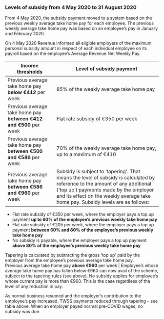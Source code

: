 ###  Levels of subsidy from 4 May 2020 to 31 August 2020

From 4 May 2020, the subsidy payment moved to a system based on the previous
weekly average take home pay for each employee. The previous weekly average
take home pay was based on an employee’s pay in January and February 2020.

On 4 May 2020 Revenue informed all eligible employers of the maximum personal
subsidy amount in respect of each individual employee on its payroll based on
the employee’s Average Revenue Net Weekly Pay.

**Income thresholds** |  **Level of subsidy payment**  
---|---  
Previous average take home pay **below €412** per week  |  85% of the weekly average take home pay   
Previous average take home pay **between €412 and €500** per week  |  Flat rate subsidy of €350 per week   
Previous average take home pay **between €500 and €586** per week  |  70% of the weekly average take home pay, up to a maximum of €410   
Previous average take home pay **between €586 and €960** per week  |  Subsidy is subject to ‘tapering’. That means the level of subsidy is calculated by reference to the amount of any additional (‘top up’) payments made by the employer and its effect on the weekly average take home pay.  Subsidy levels are as follows: 

  * Flat rate subsidy of €350 per week, where the employer pays a top up payment **up to 60% of the employee’s previous weekly take home pay**
  * Flat rate subsidy of €205 per week, where the employer pays a top up payment **between 60% and 80% of the employee’s previous weekly take home pay**
  * No subsidy is payable, where the employer pays a top up payment **above 80% of the employee’s previous weekly take home pay**

Tapering is calculated by subtracting the gross 'top up' paid by the employer
from the employee’s previous average take home pay.  
Previous average take home pay **above €960** per week  |  Employee’s whose average take home pay has fallen below €960 can now avail of the scheme, subject to the tapering rules (see above).  No subsidy applies for employee’s whose current pay is more than €960. This is the case regardless of the level of any reduction in pay.   
  
As normal business resumed and the employer’s contribution to the employee’s
pay increased, TWSS payments reduced through tapering – see table above. When
an employer payed normal pre-COVID wages, no subsidy was due.
